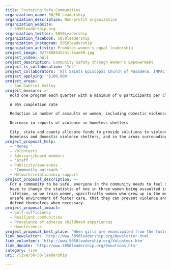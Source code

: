 ```yaml
---
title: Fostering Safe Communities
organization_name: 50/50 Leadership
organization_description: Non-profit organization
organization_website:
  - 5050leadership.org
organization_twitter: 5050Leadership
organization_facebook: 5050leadership
organization_instagram: 5050leadership
organization_activity: Promotes women's equal leadership
project_image: 9273888445741-team90.jpg
project_video: null
project_description: Community Safety through Women's Empowerment
project_is_collaboration: 'Yes'
project_collaborators: 'All Saints Episcopal Church of Pasadena, IMPACT Personal Safety'
project_applying: '$100,000'
project_areas:
  - San Gabriel Valley
project_measure: >-
  Hold one program each quarter with a minimum of 8 participants per class

  A 95% completion rate

  Reduction in number of assaults on women, including domestic violence

  Decrease in reports of violence in homeless shelters

  City, state and county allocate funds to provide solutions to violence in
  homeless and domestic violence shelters, and in the areas surrounding them
project_proposal_help:
  - 'Money '
  - Volunteers
  - Advisors/board members
  - 'Staff '
  - Publicity/awareness
  - 'Community outreach '
  - Network/relationship support
project_proposal_description: >-
  For a community to be safe, everyone in the community needs to feel safe. We
  have to change the statistic of one in three women being assaulted in their
  lifetime, so we train women, specifically women who grew up in the mostly
  unsafe environment of foster care, that they can prevent violence and how to
  defend themselves when necessary.
project_proposal_impact:
  - Self-sufficiency
  - Resilient communities
  - Prevalence of adverse childhood experiences
  - Homelessness
project_proposal_best_place: "When girls are emancipated from the foster care system, they often have no support system and have few, if any resources to navigate life as an independent adult. Statistics show that as many as a third of them will have at least some periods of homelessness over the ensuing years.  During those years violence is common.  They are often the victim of intimate partner violence, and they decry homeless shelters because of the violence reported both in the shelters and in the surrounding area.\nThrough the Fostering Safe Communities program we will\n•\tTransform the experience of young women coming out of the foster care system from having a victim mentality about themselves, to knowing that they have strength and skills that they have gained through the adversity of their situation\n•\tEmpower young women with the confidence and skills to prevent violence against them\n•\tGive young women the confidence and skills to defend themselves when necessary\n•\tExpand the number of women who know it is their right, and that they can defend themselves, and how\n•\tMore men and women will be aware that women can and will defend themselves, serving as a deterrent to would be perpetrators\nThrough our advocacy to public and other nonprofit agencies, we will \n•\tAddress the issue of violence in and around homeless shelters\n•\tContinue to explore the needs of young women emancipating from the foster care system and meet with this population and the agencies to identify and create solutions for these women and the communities in which they reside"
link_newsletter: 'http://www.5050leadership.org/Newsletter.html'
link_volunteer: 'http://www.5050leadership.org/Volunteer.htm'
link_donate: 'http://www.5050leadership.org/Donations.htm'
category: live
uri: /live/50-50-leadership

---
```

